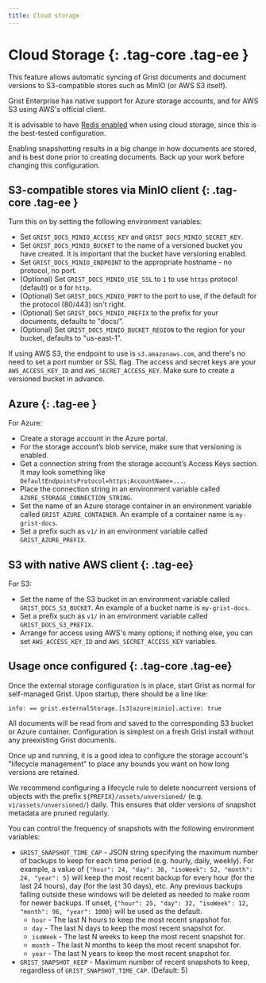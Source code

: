 ```yaml
---
title: Cloud storage
---
```


Cloud Storage {: .tag-core .tag-ee }
=============

This feature allows automatic syncing of Grist documents and document
versions to S3-compatible stores such as MinIO (or AWS S3 itself).

Grist Enterprise has native support for Azure storage accounts, and
for AWS S3 using AWS's official client.

It is advisable to have [Redis enabled](../self-managed.md#what-is-a-state-store) when using cloud storage, since this is the best-tested configuration.

Enabling snapshotting results in a big change in how documents are stored, and is best done prior to creating documents. Back up your work before changing this configuration.

S3-compatible stores via MinIO client {: .tag-core .tag-ee }
-----

Turn this on by setting the following environment variables:

  * Set `GRIST_DOCS_MINIO_ACCESS_KEY` and `GRIST_DOCS_MINIO_SECRET_KEY`.
  * Set `GRIST_DOCS_MINIO_BUCKET` to the name of a versioned bucket you have created. It is important that the bucket have versioning enabled.
  * Set `GRIST_DOCS_MINIO_ENDPOINT` to the appropriate hostname - no protocol, no port.
  * (Optional) Set `GRIST_DOCS_MINIO_USE_SSL` to `1` to use `https` protocol (default) or `0` for `http`.
  * (Optional) Set `GRIST_DOCS_MINIO_PORT` to the port to use, if the default for the protocol (80/443) isn't right.
  * (Optional) Set `GRIST_DOCS_MINIO_PREFIX` to the prefix for your documents, defaults to "docs/".
  * (Optional) Set `GRIST_DOCS_MINIO_BUCKET_REGION` to the region for your bucket, defaults to "us-east-1".

If using AWS S3, the endpoint to use is `s3.amazonaws.com`, and
there's no need to set a port number or SSL flag. The access and
secret keys are your `AWS_ACCESS_KEY_ID` and
`AWS_SECRET_ACCESS_KEY`. Make sure to create a versioned bucket in
advance.

Azure {: .tag-ee }
-----

For Azure:

  * Create a storage account in the Azure portal.
  * For the storage account’s blob service, make sure that versioning is enabled.
  * Get a connection string from the storage account’s Access Keys section. It may look something like `DefaultEndpointsProtocol=https;AccountName=...`.
  * Place the connection string in an environment variable called `AZURE_STORAGE_CONNECTION_STRING`. 
  * Set the name of an Azure storage container in an environment variable called `GRIST_AZURE_CONTAINER`. An example of a container name is `my-grist-docs`.
  * Set a prefix such as `v1/` in an environment variable called `GRIST_AZURE_PREFIX`.

S3 with native AWS client {: .tag-ee}
-----

For S3:

  * Set the name of the S3 bucket in an environment variable called `GRIST_DOCS_S3_BUCKET`. An example of a bucket name is `my-grist-docs`.
  * Set a prefix such as `v1/` in an environment variable called `GRIST_DOCS_S3_PREFIX`.
  * Arrange for access using AWS's many options; if nothing else, you can set `AWS_ACCESS_KEY_ID` and `AWS_SECRET_ACCESS_KEY` variables.

Usage once configured {: .tag-core .tag-ee}
-----

Once the external storage configuration is in place, start Grist as normal
for self-managed Grist. Upon startup, there should be a line like:

`info: == grist.externalStorage.[s3|azure|minio].active: true`

All documents will be read from and saved to the corresponding S3 bucket or
Azure container. Configuration is simplest on a fresh Grist install
without any preexisting Grist documents.

Once up and running, it is a good idea to configure the storage
account's "lifecycle management" to place any bounds you want on how
long versions are retained.

We recommend configuring a lifecycle rule to delete noncurrent versions
of objects with the prefix `${PREFIX}/assets/unversioned/`
(e.g. `v1/assets/unversioned/`) daily. This ensures that older versions of
snapshot metadata are pruned regularly.

You can control the frequency of snapshots with the following environment variables:

  * `GRIST_SNAPSHOT_TIME_CAP` - JSON string specifying the maximum number of backups to keep
  for each time period (e.g. hourly, daily, weekly). For example, a value of
  `{"hour": 24, "day": 30, "isoWeek": 52, "month": 24, "year": 5}` will keep the most recent
  backup for every hour (for the last 24 hours), day (for the last 30 days), etc.
  Any previous backups falling outside these windows will be deleted as needed to make room
  for newer backups. If unset, `{"hour": 25, "day": 32, "isoWeek": 12, "month": 96, "year": 1000}`
  will be used as the default.
    * `hour` - The last N hours to keep the most recent snapshot for.
    * `day` - The last N days to keep the most recent snapshot for.
    * `isoWeek` - The last N weeks to keep the most recent snapshot for.
    * `month` - The last N months to keep the most recent snapshot for.
    * `year` - The last N years to keep the most recent snapshot for.
  * `GRIST_SNAPSHOT_KEEP` - Maximum number of recent snapshots to keep, regardless of
  `GRIST_SNAPSHOT_TIME_CAP`. (Default: 5)
